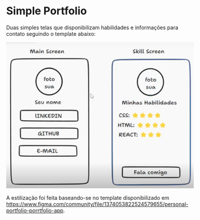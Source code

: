# Simple Portfolio

Duas simples telas que disponibilizam habilidades e informações para contato seguindo o template abaixo:

![alt text](image.png)

A estilização foi feita baseando-se no template disponibilizado em https://www.figma.com/community/file/1374053822524579655/personal-portfolio-porrtfolio-app.